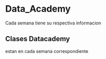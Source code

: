 # Data_Academy
Cada semana tiene su respectiva informacion
## Clases Datacademy
estan en cada semana correspondiente